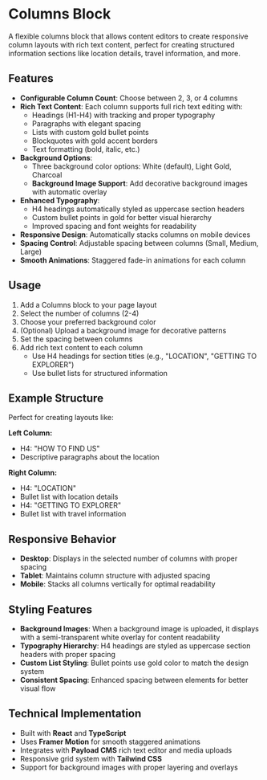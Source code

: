 # Columns Block

A flexible columns block that allows content editors to create responsive column layouts with rich text content, perfect for creating structured information sections like location details, travel information, and more.

## Features

- **Configurable Column Count**: Choose between 2, 3, or 4 columns
- **Rich Text Content**: Each column supports full rich text editing with:
  - Headings (H1-H4) with tracking and proper typography
  - Paragraphs with elegant spacing
  - Lists with custom gold bullet points
  - Blockquotes with gold accent borders
  - Text formatting (bold, italic, etc.)
- **Background Options**: 
  - Three background color options: White (default), Light Gold, Charcoal
  - **Background Image Support**: Add decorative background images with automatic overlay
- **Enhanced Typography**: 
  - H4 headings automatically styled as uppercase section headers
  - Custom bullet points in gold for better visual hierarchy
  - Improved spacing and font weights for readability
- **Responsive Design**: Automatically stacks columns on mobile devices
- **Spacing Control**: Adjustable spacing between columns (Small, Medium, Large)
- **Smooth Animations**: Staggered fade-in animations for each column

## Usage

1. Add a Columns block to your page layout
2. Select the number of columns (2-4)
3. Choose your preferred background color
4. (Optional) Upload a background image for decorative patterns
5. Set the spacing between columns
6. Add rich text content to each column
   - Use H4 headings for section titles (e.g., "LOCATION", "GETTING TO EXPLORER")
   - Use bullet lists for structured information

## Example Structure

Perfect for creating layouts like:

**Left Column:**
- H4: "HOW TO FIND US"
- Descriptive paragraphs about the location

**Right Column:**
- H4: "LOCATION" 
- Bullet list with location details
- H4: "GETTING TO EXPLORER"
- Bullet list with travel information

## Responsive Behavior

- **Desktop**: Displays in the selected number of columns with proper spacing
- **Tablet**: Maintains column structure with adjusted spacing
- **Mobile**: Stacks all columns vertically for optimal readability

## Styling Features

- **Background Images**: When a background image is uploaded, it displays with a semi-transparent white overlay for content readability
- **Typography Hierarchy**: H4 headings are styled as uppercase section headers with proper spacing
- **Custom List Styling**: Bullet points use gold color to match the design system
- **Consistent Spacing**: Enhanced spacing between elements for better visual flow

## Technical Implementation

- Built with **React** and **TypeScript**
- Uses **Framer Motion** for smooth staggered animations
- Integrates with **Payload CMS** rich text editor and media uploads
- Responsive grid system with **Tailwind CSS**
- Support for background images with proper layering and overlays 